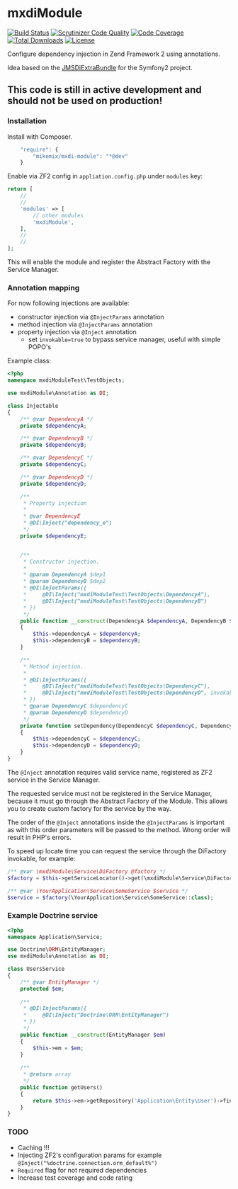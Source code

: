 # mxdiModule
[![Build Status](https://travis-ci.org/mikemix/mxdiModule.svg?branch=master)](https://travis-ci.org/mikemix/mxdiModule) [![Scrutinizer Code Quality](https://scrutinizer-ci.com/g/mikemix/mxdiModule/badges/quality-score.png?b=master)](https://scrutinizer-ci.com/g/mikemix/mxdiModule/?branch=master) [![Code Coverage](https://scrutinizer-ci.com/g/mikemix/mxdiModule/badges/coverage.png?b=master)](https://scrutinizer-ci.com/g/mikemix/mxdiModule/?branch=master) [![Total Downloads](https://poser.pugx.org/mikemix/mxdi-module/downloads)](https://packagist.org/packages/mikemix/mxdi-module) [![License](https://poser.pugx.org/mikemix/mxdi-module/license)](https://packagist.org/packages/mikemix/mxdi-module)

Configure dependency injection in Zend Framework 2 using annotations.

Idea based on the [JMSDiExtraBundle](https://github.com/schmittjoh/JMSDiExtraBundle) for the Symfony2 project.

## This code is still in active development and should not be used on production!

### Installation

Install with Composer.

```js
    "require": {
        "mikemix/mxdi-module": "*@dev"
    }
```

Enable via ZF2 config in `appliation.config.php` under `modules` key:

```php
return [
    //
    //
    'modules' => [
        // other modules
        'mxdiModule',
    ],
    //
    //
];
```

This will enable the module and register the Abstract Factory with the Service Manager.

### Annotation mapping

For now following injections are available:

* constructor injection via `@InjectParams` annotation
* method injection via `@InjectParams` annotation
* property injection via `@Inject` annotation
   * set `invokable=true` to bypass service manager, useful with simple POPO's

Example class:

```php
<?php
namespace mxdiModuleTest\TestObjects;

use mxdiModule\Annotation as DI;

class Injectable
{
    /** @var DependencyA */
    private $dependencyA;

    /** @var DependencyB */
    private $dependencyB;

    /** @var DependencyC */
    private $dependencyC;

    /** @var DependencyD */
    private $dependencyD;

    /**
     * Property injection
     *
     * @var DependencyE
     * @DI\Inject("dependency_e")
     */
    private $dependencyE;


    /**
     * Constructor injection.
     *
     * @param DependencyA $dep1
     * @param DependencyB $dep2
     * @DI\InjectParams({
     *     @DI\Inject("mxdiModuleTest\TestObjects\DependencyA"),
     *     @DI\Inject("mxdiModuleTest\TestObjects\DependencyB")
     * })
     */
    public function __construct(DependencyA $dependencyA, DependencyB $dependencyB)
    {
        $this->dependencyA = $dependencyA;
        $this->dependencyB = $dependencyB;
    }

    /**
     * Method injection.
     *
     * @DI\InjectParams({
     *     @DI\Inject("mxdiModuleTest\TestObjects\DependencyC"),
     *     @DI\Inject("mxdiModuleTest\TestObjects\DependencyD", invokable=true)
     * })
     * @param DependencyC $dependencyC
     * @param DependencyD $dependencyD
     */
    private function setDependency(DependencyC $dependencyC, DependencyD $dependencyD)
    {
        $this->dependencyC = $dependencyC;
        $this->dependencyD = $dependencyD;
    }
}
```

The `@Inject` annotation requires valid service name, registered as ZF2 service in the Service Manager.

The requested service must not be registered in the Service Manager, because it must go through the Abstract Factory of
the Module. This allows you to create custom factory for the service by the way.

The order of the `@Inject` annotations inside the `@InjectParams` is important as with this order parameters will be
passed to the method. Wrong order will result in PHP's errors.

To speed up locate time you can request the service through the DiFactory invokable, for example:

```php
/** @var \mxdiModule\Service\DiFactory @factory */ 
$factory = $this->getServiceLocator()->get(\mxdiModule\Service\DiFactory::class);

/** @var \YourApplication\Service\SomeService $service */
$service = $factory(\YourApplication\Service\SomeService::class);
```

### Example Doctrine service

```php
<?php
namespace Application\Service;

use Doctrine\ORM\EntityManager;
use mxdiModule\Annotation as DI;

class UsersService
{
    /** @var EntityManager */
    protected $em;
    
    /**
     * @DI\InjectParams({
     *     @DI\Inject("Doctrine\ORM\EntityManager")
     * })
     */
    public function __construct(EntityManager $em)
    {
        $this->em = $em;
    }
    
    /**
     * @return array
     */
    public function getUsers()
    {
        return $this->em->getRepository('Application\Entity\User')->findAll();
    }
}
```

### TODO

* Caching !!!
* Injecting ZF2's configuration params for example `@Inject("%doctrine.connection.orm_default%")`
* `Required` flag for not required dependencies
* Increase test coverage and code rating

